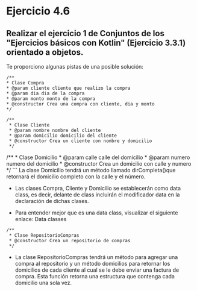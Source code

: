 # Ejercicio 4.6
## Realizar el ejercicio 1 de Conjuntos de los "Ejercicios básicos con Kotlin" (Ejercicio 3.3.1) orientado a objetos.

Te proporciono algunas pistas de una posible solución:

```
/**
* Clase Compra
* @param cliente cliente que realizo la compra
* @param dia dia de la compra
* @param monto monto de la compra
* @constructor Crea una compra con cliente, dia y monto
*/
```
```
/**
 * Clase Cliente
 * @param nombre nombre del cliente
 * @param domicilio domicilio del cliente
 * @constructor Crea un cliente con nombre y domicilio
 */
 ```
/** * Clase Domicilio * @param calle calle del domicilio * @param numero numero del domicilio * @constructor Crea un domicilio con calle y numero */ ```
La clase Domicilio tendrá un método llamado dirCompleta()que retornará el domicilio completo con la calle y el número.

* Las clases Compra, Cliente y Domicilio se establecerán como data class, es decir, delante de class incluirán el modificador data en la declaración de dichas clases.

* Para entender mejor que es una data class, visualizar el siguiente enlace: Data classes
```
/**
 * Clase RepositorioCompras
 * @constructor Crea un repositorio de compras
 */
```
* La clase RepositorioCompras tendrá un método para agregar una compra al repositorio y un método domicilios para retornar los domicilios de cada cliente al cual se le debe enviar una factura de compra. Esta función retorna una estructura que contenga cada domicilio una sola vez.

